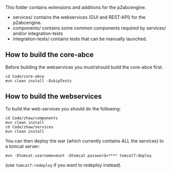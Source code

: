 This folder contains extensions and additions for the p2abcengine.

 * services/ contains the webservices (GUI and REST-API) for the p2abcengine.
 * components/ contains some common components required by services/ and/or integration-tests
 * integration-tests/ contains tests that can be manually launched.

## How to build the core-abce

Before building the webservices you must/should build the core-abce first.

    cd Code/core-abce
    mvn clean install -DskipTests

## How to build the webservices

To build the web-services you should do the following:

    cd Code/zhaw/components
    mvn clean install
    cd Code/zhaw/services 
    mvn clean install
    
You can then deploy the war (which currently contains ALL the services) to a tomcat server:

    mvn -Dtomcat.username=munt -Dtomcat.password=**** tomcat7:deploy

(use ```tomcat7:redeploy``` if you want to redeploy instead).

